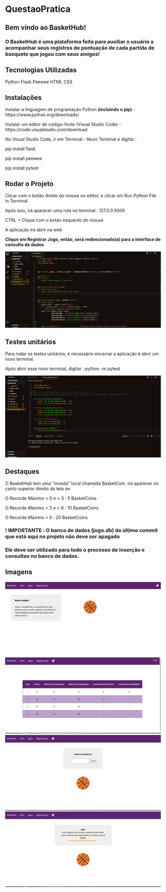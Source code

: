 # QuestaoPratica

## Bem vindo ao BasketHub! 

### O BasketHub é uma plataforma feita para auxiliar o usuário a acompanhar seus registros de pontuação de cada partida de basquete que jogou com seus amigos! 

## Tecnologias Utilizadas 
Python
Flask
Peewee
HTML
CSS

## Instalações 
<p>Instalar a linguagem de programação Python <strong>(incluindo o pip)</strong> - https://www.python.org/downloads/ </p>
<p>Instalar um editor de código-fonte (Visual Studio Code) - https://code.visualstudio.com/download</p>
<p>No Visual Studio Code, ir em Terminal - Novo Terminal e digitar : </p>
<p>pip install flask </p>
<p>pip install peewee </p>
<p>pip install pytest </p>

## Rodar o Projeto 
<p>Clicar com o botão direito do mouse no editor, e clicar em Run Python File in Terminal </p>
<p>Após isso, irá aparecer uma rota no terminal : 127.0.0:5000 </p>
<p>CTRL + Clique com o botão esquerdo do mouse</p>
<p>A aplicação irá abrir na web</p>
<p> <strong> Clique em Registrar Jogo, então, será redirecionado(a) para a interface de consulta de dados</strong></p>

<img src="public/rodar_api.gif">

## Testes unitários 
<p>Para rodar os testes unitários, é necessário encerrar a aplicação e abrir um novo terminal.</p>
<p>Após abrir esse novo terminal, digitar :  python -m pytest </p>

<img src="public/test_unitario.gif">

## Destaques
<p>O BasketHub tem uma "moeda" local chamada BasketCoin. Irá aparecer no canto superior direito da tela se: </p>
<p>O Recorde Máximo > 0 e < 3 : 5 BasketCoins </p>
<p>O Recorde Máximo > 2 e < 6 : 10 BasketCoins</p>
<p>O Recorde Máximo > 5 : 20 BasketCoins </p>

### ! IMPORTANTE : O banco de dados (jogo.db) do último commit que está aqui no projeto não deve ser apagado
### Ele deve ser utilizado para todo o processo de inserção e consultas no banco de dados. 

## Imagens 
<img src="public/index.png">
<img src="public/listar.png">
<img src="public/registrar.png">
<img src="public/exception.png">



